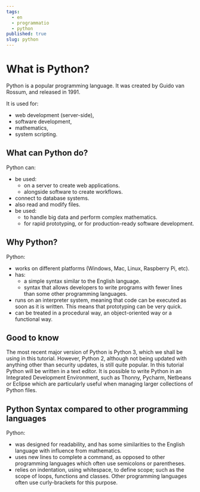 ```yaml
---
tags:
  - en
  - programmatio
  - python
published: true
slug: python
---
```


# What is Python?
Python is a popular programming language. It was created by Guido van Rossum, and released in 1991.

It is used for:

- web development (server-side),
- software development,
- mathematics,
- system scripting.
## What can Python do?
Python can:
- be used:
    - on a server to create web applications.
    -  alongside software to create workflows.
- connect to database systems.
- also read and modify files.
- be used:
    - to handle big data and perform complex mathematics.
    - for rapid prototyping, or for production-ready software development.
## Why Python?
Python:
- works on different platforms (Windows, Mac, Linux, Raspberry Pi, etc).
- has:
    - a simple syntax similar to the English language.
    - syntax that allows developers to write programs with fewer lines than some other programming languages.
- runs on an interpreter system, meaning that code can be executed as soon as it is written. This means that prototyping can be very quick.
- can be treated in a procedural way, an object-oriented way or a functional way.
## Good to know
The most recent major version of Python is Python 3, which we shall be using in this tutorial. However, Python 2, although not being updated with anything other than security updates, is still quite popular.
In this tutorial Python will be written in a text editor. It is possible to write Python in an Integrated Development Environment, such as Thonny, Pycharm, Netbeans or Eclipse which are particularly useful when managing larger collections of Python files.
## Python Syntax compared to other programming languages
Python:
- was designed for readability, and has some similarities to the English language with influence from mathematics.
- uses new lines to complete a command, as opposed to other programming languages which often use semicolons or parentheses.
- relies on indentation, using whitespace, to define scope; such as the scope of loops, functions and classes. Other programming languages often use curly-brackets for this purpose.
